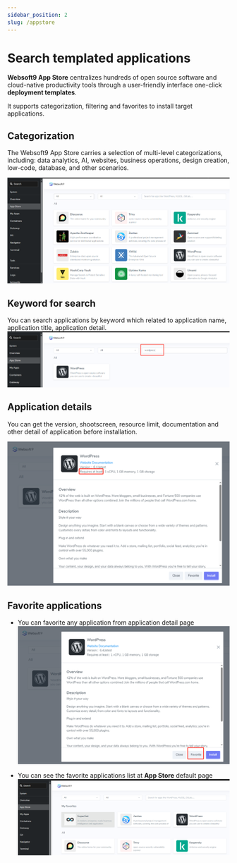 ```yaml
---
sidebar_position: 2
slug: /appstore
---
```


# Search templated applications

**Websoft9 App Store** centralizes hundreds of open source software and cloud-native productivity tools through a user-friendly interface one-click **deployment templates**.   

It supports categorization, filtering and favorites to install target applications.   

## Categorization

The Websoft9 App Store carries a selection of multi-level categorizations, including: data analytics, AI, websites, business operations, design creation, low-code, database, and other scenarios.  

![](./assets/websoft9-appstorefilter.png)

## Keyword for search

You can search applications by keyword which related to application name, application title, application detail.  
![](./assets/websoft9-appstoresearch.png)

## Application details

You can get the version, shootscreen, resource limit, documentation and other detail of application before installation. 

![](./assets/websoft9-appstoredetail.png)

## Favorite applications

- You can favorite any application from application detail page
  ![](./assets/websoft9-favorite-app.png)

- You can see the favorite applications list at **App Store** default page
  ![](./assets/websoft9-appstore-favoritelist.png)
